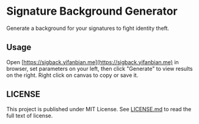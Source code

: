 # Signature Background Generator

Generate a background for your signatures to fight identity theft.

## Usage

Open [https://sigback.yifanbian.me](https://sigback.yifanbian.me) in browser, set parameters on your left, then click "Generate" to view results on the right. Right click on canvas to copy or save it.

## LICENSE

This project is published under MIT License. See [LICENSE.md](LICENSE.md) to read the full text of license.
